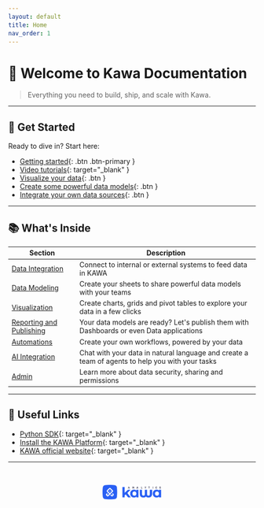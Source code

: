 ```yaml
---
layout: default
title: Home
nav_order: 1
---
```



# 👋 Welcome to Kawa Documentation

> Everything you need to build, ship, and scale with Kawa.

---

## 🚀 Get Started

Ready to dive in? Start here:

- [Getting started](./00__getting_started.html){: .btn .btn-primary }
- [Video tutorials](https://docs.kawa.ai/video-tutorials/english-tutorials){: target="_blank" }
- [Visualize your data](./03__visualization.html){: .btn }
- [Create some powerful data models](./02__modeling.html){: .btn }
- [Integrate your own data sources](./01__data_integration.html#data-integration.html){: .btn }

---

## 📚 What's Inside

| Section         | Description                                     |
|----------------|-------------------------------------------------|
| [Data Integration](./01__data_integration.html) | Connect to internal or external systems to feed data in KAWA |
| [Data Modeling](./02__modeling.html) | Create your sheets to share powerful data models with your teams    |
| [Visualization](./03__visualization.html) | Create charts, grids and pivot tables to explore your data in a few clicks         |
| [Reporting and Publishing](./04__publishing.html) | Your data models are ready? Let's publish them with Dashboards or even Data applications        |
| [Automations](./05__automations.html) | Create your own workflows, powered by your data       |
| [AI Integration](./06__ai_integration.html) | Chat with your data in natural language and create a team of agents to help you with your tasks       |
| [Admin](./07__administration.html) | Learn more about data security, sharing and permissions       |

---

## 🔗 Useful Links

- [Python SDK](https://github.com/kawa-analytics/kywy-documentation){: target="_blank" }
- [Install the KAWA Platform](https://github.com/kawa-analytics/kawa-docker-install){: target="_blank" }
- [KAWA official website](https://www.kawa.ai){: target="_blank" }

---

<p align="center">
  <img src="./logo.png" alt="Kawa Logo" width="120" style="margin-top: 2rem;" />
</p>